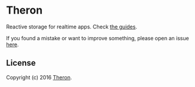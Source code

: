 # Theron

Reactive storage for realtime apps. Check [the guides](https://therondb.com/docs/quickstart.html).

If you found a mistake or want to improve something, please open an issue [here](https://github.com/therondb/therondb.com).

## License

Copyright (c) 2016 [Theron](https://therondb.com).
